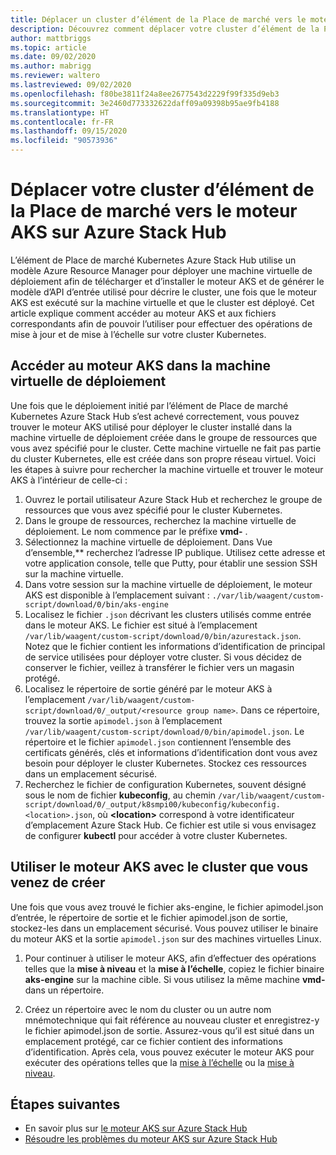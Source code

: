 ```yaml
---
title: Déplacer un cluster d’élément de la Place de marché vers le moteur AKS sur Azure Stack Hub
description: Découvrez comment déplacer votre cluster d’élément de la Place de marché vers le moteur AKS sur Azure Stack Hub.
author: mattbriggs
ms.topic: article
ms.date: 09/02/2020
ms.author: mabrigg
ms.reviewer: waltero
ms.lastreviewed: 09/02/2020
ms.openlocfilehash: f80be3811f24a8ee2677543d2229f99f335d9eb3
ms.sourcegitcommit: 3e2460d773332622daff09a09398b95ae9fb4188
ms.translationtype: HT
ms.contentlocale: fr-FR
ms.lasthandoff: 09/15/2020
ms.locfileid: "90573936"
---
```

# <a name="move-your-marketplace-item-cluster-to-the-aks-engine-on-azure-stack-hub"></a>Déplacer votre cluster d’élément de la Place de marché vers le moteur AKS sur Azure Stack Hub

L’élément de Place de marché Kubernetes Azure Stack Hub utilise un modèle Azure Resource Manager pour déployer une machine virtuelle de déploiement afin de télécharger et d’installer le moteur AKS et de générer le modèle d’API d’entrée utilisé pour décrire le cluster, une fois que le moteur AKS est exécuté sur la machine virtuelle et que le cluster est déployé. Cet article explique comment accéder au moteur AKS et aux fichiers correspondants afin de pouvoir l’utiliser pour effectuer des opérations de mise à jour et de mise à l’échelle sur votre cluster Kubernetes.

## <a name="access-aks-engine-in-the-dvm"></a>Accéder au moteur AKS dans la machine virtuelle de déploiement

Une fois que le déploiement initié par l’élément de Place de marché Kubernetes Azure Stack Hub s’est achevé correctement, vous pouvez trouver le moteur AKS utilisé pour déployer le cluster installé dans la machine virtuelle de déploiement créée dans le groupe de ressources que vous avez spécifié pour le cluster. Cette machine virtuelle ne fait pas partie du cluster Kubernetes, elle est créée dans son propre réseau virtuel. Voici les étapes à suivre pour rechercher la machine virtuelle et trouver le moteur AKS à l’intérieur de celle-ci :

1.  Ouvrez le portail utilisateur Azure Stack Hub et recherchez le groupe de ressources que vous avez spécifié pour le cluster Kubernetes.
2.  Dans le groupe de ressources, recherchez la machine virtuelle de déploiement. Le nom commence par le préfixe **vmd-** .
3.  Sélectionnez la machine virtuelle de déploiement. Dans Vue d’ensemble,** recherchez l’adresse IP publique. Utilisez cette adresse et votre application console, telle que Putty, pour établir une session SSH sur la machine virtuelle.
4.  Dans votre session sur la machine virtuelle de déploiement, le moteur AKS est disponible à l’emplacement suivant : `./var/lib/waagent/custom-script/download/0/bin/aks-engine`
5.  Localisez le fichier `.json` décrivant les clusters utilisés comme entrée dans le moteur AKS. Le fichier est situé à l’emplacement `/var/lib/waagent/custom-script/download/0/bin/azurestack.json`. Notez que le fichier contient les informations d’identification de principal de service utilisées pour déployer votre cluster. Si vous décidez de conserver le fichier, veillez à transférer le fichier vers un magasin protégé.
6.  Localisez le répertoire de sortie généré par le moteur AKS à l’emplacement `/var/lib/waagent/custom-script/download/0/_output/<resource group name>`. Dans ce répertoire, trouvez la sortie `apimodel.json` à l’emplacement `/var/lib/waagent/custom-script/download/0/bin/apimodel.json`. Le répertoire et le fichier `apimodel.json` contiennent l’ensemble des certificats générés, clés et informations d’identification dont vous avez besoin pour déployer le cluster Kubernetes. Stockez ces ressources dans un emplacement sécurisé.
7.  Recherchez le fichier de configuration Kubernetes, souvent désigné sous le nom de fichier **kubeconfig**, au chemin `/var/lib/waagent/custom-script/download/0/_output/k8smpi00/kubeconfig/kubeconfig.<location>.json`, où **\<location>** correspond à votre identificateur d’emplacement Azure Stack Hub. Ce fichier est utile si vous envisagez de configurer **kubectl** pour accéder à votre cluster Kubernetes.


## <a name="use-the-aks-engine-with-your-newly-created-cluster"></a>Utiliser le moteur AKS avec le cluster que vous venez de créer

Une fois que vous avez trouvé le fichier aks-engine, le fichier apimodel.json d’entrée, le répertoire de sortie et le fichier apimodel.json de sortie, stockez-les dans un emplacement sécurisé. Vous pouvez utiliser le binaire du moteur AKS et la sortie `apimodel.json` sur des machines virtuelles Linux.

1.  Pour continuer à utiliser le moteur AKS, afin d’effectuer des opérations telles que la **mise à niveau** et la **mise à l’échelle**, copiez le fichier binaire **aks-engine** sur la machine cible. Si vous utilisez la même machine **vmd-** dans un répertoire.

2.  Créez un répertoire avec le nom du cluster ou un autre nom mnémotechnique qui fait référence au nouveau cluster et enregistrez-y le fichier apimodel.json de sortie. Assurez-vous qu’il est situé dans un emplacement protégé, car ce fichier contient des informations d’identification. Après cela, vous pouvez exécuter le moteur AKS pour exécuter des opérations telles que la [mise à l’échelle](azure-stack-kubernetes-aks-engine-scale.md) ou la [mise à niveau](azure-stack-kubernetes-aks-engine-upgrade.md).

## <a name="next-steps"></a>Étapes suivantes

- En savoir plus sur [le moteur AKS sur Azure Stack Hub](azure-stack-kubernetes-aks-engine-overview.md)  
- [Résoudre les problèmes du moteur AKS sur Azure Stack Hub](azure-stack-kubernetes-aks-engine-troubleshoot.md)  
